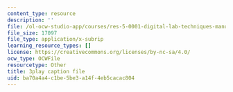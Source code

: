 ```yaml
---
content_type: resource
description: ''
file: /ol-ocw-studio-app/courses/res-5-0001-digital-lab-techniques-manual-spring-2007/ba70a4a4c1be5be3a14f4eb5cacac804_AcNtVgOp0bI.vtt
file_size: 17097
file_type: application/x-subrip
learning_resource_types: []
license: https://creativecommons.org/licenses/by-nc-sa/4.0/
ocw_type: OCWFile
resourcetype: Other
title: 3play caption file
uid: ba70a4a4-c1be-5be3-a14f-4eb5cacac804
---
```

